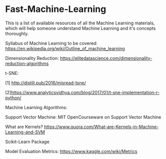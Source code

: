 # Fast-Machine-Learning
This is a list of available resources of all the Machine Learning materials, which will help someone understand Machine Learning and it's concepts thoroughly.

Syllabus of Machine Learning to be covered: https://en.wikipedia.org/wiki/Outline_of_machine_learning


Dimensionality Reduction: https://elitedatascience.com/dimensionality-reduction-algorithms

t-SNE:

[1] http://distill.pub/2016/misread-tsne/

[2]https://www.analyticsvidhya.com/blog/2017/01/t-sne-implementation-r-python/


Machine Learning Algorithms:

Support Vector Machine:
MIT OpenCourseware on Support Vector Machine

What are Kernels? https://www.quora.com/What-are-Kernels-in-Machine-Learning-and-SVM

Scikit-Learn Package

Model Evaluation Metrics: https://www.kaggle.com/wiki/Metrics

